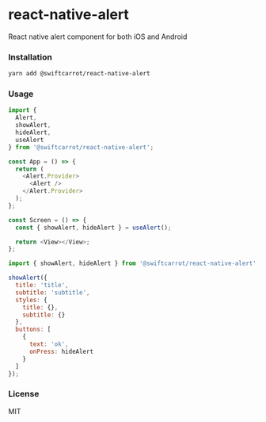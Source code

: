 # react-native-alert

React native alert component for both iOS and Android

### Installation

```sh
yarn add @swiftcarrot/react-native-alert
```

### Usage

```javascript
import {
  Alert,
  showAlert,
  hideAlert,
  useAlert
} from '@swiftcarrot/react-native-alert';

const App = () => {
  return (
    <Alert.Provider>
      <Alert />
    </Alert.Provider>
  );
};

const Screen = () => {
  const { showAlert, hideAlert } = useAlert();

  return <View></View>;
};
```

```javascript
import { showAlert, hideAlert } from '@swiftcarrot/react-native-alert';

showAlert({
  title: 'title',
  subtitle: 'subtitle',
  styles: {
    title: {},
    subtitle: {}
  },
  buttons: [
    {
      text: 'ok',
      onPress: hideAlert
    }
  ]
});
```

### License

MIT
